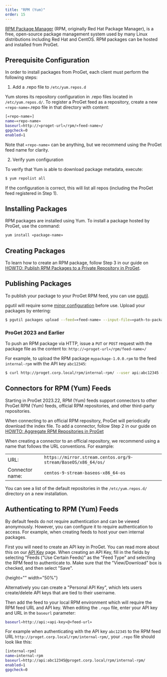 ```yaml
---
title: "RPM (Yum)"
order: 15
---
```


[RPM Package Manager](https://rpm.org/) (RPM, originally Red Hat Package Manager), is a free, open-source package management system used by many Linux distributions including Red Hat and CentOS. RPM packages can be hosted and installed from ProGet.

## Prerequisite Configuration

In order to install packages from ProGet, each client must perform the following steps:

1. Add a .repo file to `/etc/yum.repos.d`

Yum stores its repository configuration in .repo files located in `/etc/yum.repos.d/`. To register a ProGet feed as a repository, create a new `«repo-name»`.repo file in that directory with content:

```bash
[«repo-name»]
name=«repo-name»
baseurl=http://«proget-url»/rpm/«feed-name»/
gpgcheck=0
enabled=1
```

Note that `«repo-name»` can be anything, but we recommend using the ProGet feed name for clarity.

2. Verify yum configuration

To verify that Yum is able to download package metadata, execute:

```bash
$ yum repolist all
```

If the configuration is correct, this will list all repos (including the ProGet feed registered in Step 1).

## Installing Packages

RPM packages are installed using Yum. To install a package hosted by ProGet, use the command:

```bash
yum install «package-name»
```

## Creating Packages

To learn how to create an RPM package, follow Step 3 in our guide on [HOWTO: Publish RPM Packages to a Private Repository in ProGet](/docs/proget/feeds/rpm/howto-rpm-publish#step-3-build-your-package).

## Publishing Packages

To publish your package to your ProGet RPM feed, you can use [pgutil](/docs/proget/reference-api/proget-pgutil).

pgutil will require some [minor configuration](/docs/proget/reference-api/proget-pgutil#sources) before use. Upload your packages by entering:

```bash
$ pgutil packages upload --feed=«feed-name» --input-file=«path-to-package»
```
### ProGet 2023 and Earlier

To push an RPM package via HTTP, issue a `PUT` or `POST` request with the package file as the content to: `http://«proget-url»/rpm/feed-name»/`

For example, to upload the RPM package `mypackage-1.0.0.rpm` to the feed `internal-rpm` with the API key `abc12345`:

```bash
$ curl http://proget.corp.local/rpm/internal-rpm/ --user api:abc12345 --upload-file mypackage-1.0.0.rpm
```

## Connectors for RPM (Yum) Feeds

Starting in ProGet 2023.22, RPM (Yum) feeds support connectors to other ProGet RPM (Yum) feeds, official RPM repositories, and other third-party repositories.

When connecting to an official RPM repository, ProGet will periodically download the index file. To add a connector, follow Step 2 in our guide on [HOWTO: Aggregate RPM Repositories in ProGet](/docs/proget/feeds/rpm/howto-rpm-proxy#step-2)

When creating a connector to an official repository, we recommend using a name that follows the URL conventions. For example:

<table>
    <tr><td>URL:</td><td><code>https://mirror.stream.centos.org/9-stream/BaseOS/x86_64/os/</code></td></tr>
    <tr><td>Connector name:</td><td><code>centos-9-stream-baseos-x86_64-os</code></td></tr>
</table>

You can see a list of the default repositories in the `/etc/yum.repos.d/` directory on a new installation.

## Authenticating to RPM (Yum) Feeds

By default feeds do not require authentication and can be viewed anonymously. However, you can configure it to require authentication to access. For example, when creating feeds to host your own internal packages.

First you will need to create an API key in ProGet. You can read more about this on our [API Key](/docs/proget/reference-api/proget-apikeys) page. When creating an API Key, fill in the fields by selecting "Feeds ("Use Certain Feeds)" as the "Feed Type" and selecting the RPM feed to authenticate to. Make sure that the "View/Download" box is checked, and then select "Save".

![](){height="" width="50%"}

Alternatively you can create a "Personal API Key", which lets users create/delete API keys that are tied to their username.

Then add the feed to your local RPM environment which will require the RPM feed URL and API key. When editing the `.repo` file, enter your API key and URL in the `baseurl` parameter:

```bash
baseurl=http://api:«api-key»@«feed-url»
```

For example when authenticating with the API key `abc12345` to the RPM feed URL `http://proget.corp.local/rpm/internal-rpm/`, your `.repo` file should look like this:

```bash
[internal-rpm]
name=internal-rpm
baseurl=http://api:abc12345@proget.corp.local/rpm/internal-rpm/
enabled=1
gpgcheck=0
```
